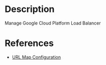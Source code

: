 # Description

Manage Google Cloud Platform Load Balancer


# References

- [URL Map Configuration](https://github.com/ansible-collections/google.cloud/issues/571)
